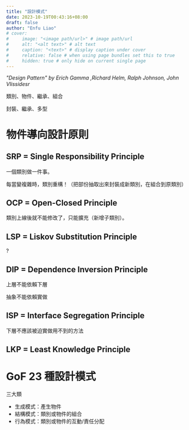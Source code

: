 ```yaml
---
title: "設計模式"
date: 2023-10-19T00:43:16+08:00
draft: false
author: "Enfu Liao"
# cover:
#     image: "<image path/url>" # image path/url
#     alt: "<alt text>" # alt text
#     caption: "<text>" # display caption under cover
#     relative: false # when using page bundles set this to true
#     hidden: true # only hide on current single page
---
```


*"Design Pattern" by Erich Gamma ,Richard Helm, Ralph Johnson, John Vlissidesr*

類別、物件、繼承、組合

封裝、繼承、多型

# 物件導向設計原則
## SRP = Single Responsibility Principle

一個類別做一件事。

每當變複雜時，類別重構！（把部份抽取出來封裝成新類別，在組合到原類別）

## OCP = Open-Closed Principle

類別上線後就不能修改了，只能擴充（新增子類別）。

## LSP = Liskov Substitution Principle

?

## DIP = Dependence Inversion Principle

上層不能依賴下層

抽象不能依賴實做

## ISP = Interface Segregation Principle

下層不應該被迫實做用不到的方法

## LKP = Least Knowledge Principle

# GoF 23 種設計模式
三大類
- 生成模式：產生物件
- 結構模式：類別或物件的組合
- 行為模式：類別或物件的互動/責任分配



